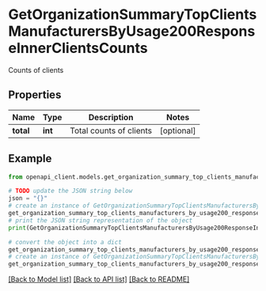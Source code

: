 # GetOrganizationSummaryTopClientsManufacturersByUsage200ResponseInnerClientsCounts

Counts of clients

## Properties

Name | Type | Description | Notes
------------ | ------------- | ------------- | -------------
**total** | **int** | Total counts of clients | [optional] 

## Example

```python
from openapi_client.models.get_organization_summary_top_clients_manufacturers_by_usage200_response_inner_clients_counts import GetOrganizationSummaryTopClientsManufacturersByUsage200ResponseInnerClientsCounts

# TODO update the JSON string below
json = "{}"
# create an instance of GetOrganizationSummaryTopClientsManufacturersByUsage200ResponseInnerClientsCounts from a JSON string
get_organization_summary_top_clients_manufacturers_by_usage200_response_inner_clients_counts_instance = GetOrganizationSummaryTopClientsManufacturersByUsage200ResponseInnerClientsCounts.from_json(json)
# print the JSON string representation of the object
print(GetOrganizationSummaryTopClientsManufacturersByUsage200ResponseInnerClientsCounts.to_json())

# convert the object into a dict
get_organization_summary_top_clients_manufacturers_by_usage200_response_inner_clients_counts_dict = get_organization_summary_top_clients_manufacturers_by_usage200_response_inner_clients_counts_instance.to_dict()
# create an instance of GetOrganizationSummaryTopClientsManufacturersByUsage200ResponseInnerClientsCounts from a dict
get_organization_summary_top_clients_manufacturers_by_usage200_response_inner_clients_counts_from_dict = GetOrganizationSummaryTopClientsManufacturersByUsage200ResponseInnerClientsCounts.from_dict(get_organization_summary_top_clients_manufacturers_by_usage200_response_inner_clients_counts_dict)
```
[[Back to Model list]](../README.md#documentation-for-models) [[Back to API list]](../README.md#documentation-for-api-endpoints) [[Back to README]](../README.md)


